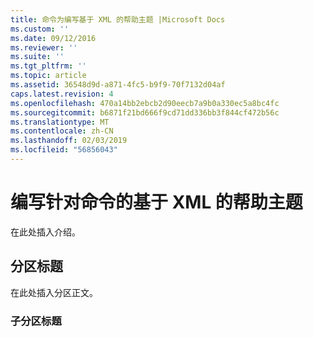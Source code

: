 ```yaml
---
title: 命令为编写基于 XML 的帮助主题 |Microsoft Docs
ms.custom: ''
ms.date: 09/12/2016
ms.reviewer: ''
ms.suite: ''
ms.tgt_pltfrm: ''
ms.topic: article
ms.assetid: 36548d9d-a871-4fc5-b9f9-70f7132d04af
caps.latest.revision: 4
ms.openlocfilehash: 470a14bb2ebcb2d90eecb7a9b0a330ec5a8bc4fc
ms.sourcegitcommit: b6871f21bd666f9cd71dd336bb3f844cf472b56c
ms.translationtype: MT
ms.contentlocale: zh-CN
ms.lasthandoff: 02/03/2019
ms.locfileid: "56856043"
---
```

# <a name="writing-xml-based-help-topics-for-commands"></a>编写针对命令的基于 XML 的帮助主题

在此处插入介绍。

## <a name="section-heading"></a>分区标题

 在此处插入分区正文。

### <a name="subsection-heading"></a>子分区标题
